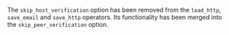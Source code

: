 The `skip_host_verification` option has been removed from the `load_http`,
`save_email` and `save_http` operators. Its functionality has been merged into
the `skip_peer_verification` option.
